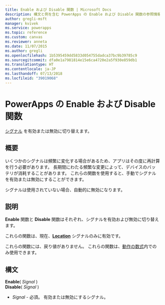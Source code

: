```yaml
---
title: Enable および Disable 関数 | Microsoft Docs
description: 構文と例を含む PowerApps の Enable および Disable 関数の参照情報
author: gregli-msft
manager: kvivek
ms.service: powerapps
ms.topic: reference
ms.custom: canvas
ms.reviewer: anneta
ms.date: 11/07/2015
ms.author: gregli
ms.openlocfilehash: 1b5395459dd5833d054755dadca37bc9b39785c9
ms.sourcegitcommit: dfa0e1a7981814e15e6ca4720e2a5f930e859db1
ms.translationtype: HT
ms.contentlocale: ja-JP
ms.lasthandoff: 07/13/2018
ms.locfileid: "39019068"
---
```

# <a name="enable-and-disable-functions-in-powerapps"></a>PowerApps の Enable および Disable 関数
[シグナル](signals.md) を有効または無効に切り替えます。

## <a name="overview"></a>概要
いくつかのシグナルは頻繁に変化する場合があるため、アプリはその度に再計算を行う必要があります。  長期間にわたる頻繁な変更によって、デバイスのバッテリが消耗することがあります。 これらの関数を使用すると、手動でシグナルを有効または無効にすることができます。

シグナルは使用されていない場合、自動的に無効になります。

## <a name="description"></a>説明
**Enable** 関数と **Disable** 関数はそれぞれ、シグナルを有効および無効に切り替えます。

これらの関数は、現在、**[Location](signals.md)** シグナルのみに有効です。

これらの関数には、戻り値がありません。 これらの関数は、[動作の数式](../working-with-formulas-in-depth.md)内でのみ使用できます。

## <a name="syntax"></a>構文
**Enable**( *Signal* )<br>**Disable**( *Signal* )

* *Signal* - 必須。  有効または無効にするシグナル。

